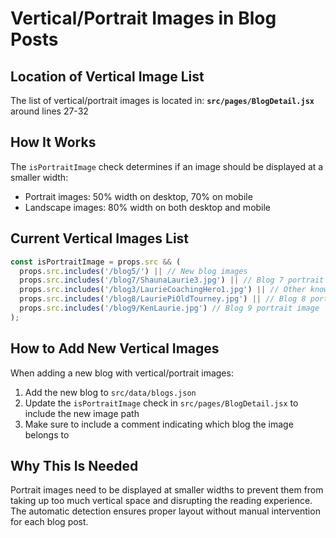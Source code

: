 # Vertical/Portrait Images in Blog Posts

## Location of Vertical Image List

The list of vertical/portrait images is located in:
**`src/pages/BlogDetail.jsx`** around lines 27-32

## How It Works

The `isPortraitImage` check determines if an image should be displayed at a smaller width:
- Portrait images: 50% width on desktop, 70% on mobile
- Landscape images: 80% width on both desktop and mobile

## Current Vertical Images List

```javascript
const isPortraitImage = props.src && (
  props.src.includes('/blog5/') || // New blog images
  props.src.includes('/blog7/ShaunaLaurie3.jpg') || // Blog 7 portrait image
  props.src.includes('/blog3/LaurieCoachingHero1.jpg') || // Other known portrait images
  props.src.includes('/blog8/LauriePiOldTourney.jpg') || // Blog 8 portrait image
  props.src.includes('/blog9/KenLaurie.jpg') // Blog 9 portrait image
);
```

## How to Add New Vertical Images

When adding a new blog with vertical/portrait images:

1. Add the new blog to `src/data/blogs.json`
2. Update the `isPortraitImage` check in `src/pages/BlogDetail.jsx` to include the new image path
3. Make sure to include a comment indicating which blog the image belongs to

## Why This Is Needed

Portrait images need to be displayed at smaller widths to prevent them from taking up too much vertical space and disrupting the reading experience. The automatic detection ensures proper layout without manual intervention for each blog post. 